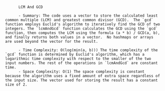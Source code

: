 
          LCM And GCD

          - Summary: The code uses a vector to store the calculated least common multiple (LCM) and greatest common divisor (GCD).  The `gcd` function employs Euclid's algorithm to iteratively find the GCD of two integers. The `lcmAndGcd` function calculates the GCD using the `gcd` function, then computes the LCM using the formula (a * b) / GCD(a, b), and finally returns both values in a vector.  No hashmaps or arrays are used beyond the vector for the result.

          - Time Complexity: O(log(min(a, b))) The time complexity of the `gcd` function is determined by Euclid's algorithm, which has a logarithmic time complexity with respect to the smaller of the two input numbers. The rest of the operations in `lcmAndGcd` are constant time.
          - Space Complexity: O(1) The space complexity is constant because the algorithm uses a fixed amount of extra space regardless of the input size. The vector used for storing the result has a constant size of 2.
          